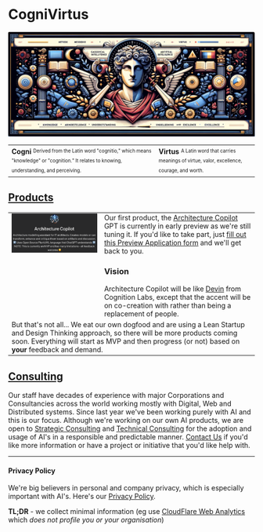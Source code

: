 # CogniVirtus
![CogniVirtus Banner](Images/CogniVirtus%20Banner.jpg)

<style>
  table#noborder td {
    border: none;
    vertical-align: top;
  }
</style>

<table id="noborder">
  <tbody>
    <tr>
      <td>
        <b>Cogni</b>
        <sup><sub>Derived from the Latin word "cognitio," which means "knowledge" or "cognition." It relates to knowing, understanding, and perceiving.</sub></sup>
      </td>
      <td>
        <b>Virtus</b>
        <sup><sub>A Latin word that carries meanings of virtue, valor, excellence, courage, and worth.</sub></sup>
      </td>
    </tr>
  </tbody>
</table>

## [Products](./Products/products.md)
<table id="noborder">
  <tbody>
    <tr>
      <td>
        <img src="./Products/Architecture%20Copilot%20-%20MVP%20-%20header.png" alt="Architecture Copilot">
      </td>
      <td>
        Our first product, the <a href="./Products/architectureCopilot.html">Architecture Copilot</a> GPT is currently in early preview as we're still tuning it.
        If you'd like to take part, just <a href="./Products/architectureCopilotPreview.html">fill out this Preview Application form</a> and we'll get back to you.
        <h3>Vision</h3>
        Architecture Copilot will be like <a href="https://www.cognition-labs.com/blog">Devin</a> from Cognition Labs, except that the accent will be on co-creation with rather than being a replacement of people.
      </td>
    </tr>
    <tr>
      <td colspan="2">
        But that's not all... We eat our own dogfood and are using a Lean Startup and Design Thinking approach, so there will be more products coming soon. Everything will start as MVP and then progress (or not) based on <b>your</b> feedback and demand.
      </td>
    </tr>
  </tbody>
</table>

## [Consulting](Consulting/consulting.md)
Our staff have decades of experience with major Corporations and Consultancies across the world working mostly with Digital, Web and Distributed systems. Since last year we've been working purely with AI and this is our focus. Although we're working on our own AI products, we are open to [Strategic Consulting](./Consulting/strategic.md) and [Technical Consulting](./Consulting/technology.md) for the adoption and usage of AI's in a responsible and predictable manner. [Contact Us](./contact.md) if you'd like more information or have a project or initiative that you'd like help with.

---

#### Privacy Policy
We're big believers in personal and company privacy, which is especially important with AI's. Here's our [Privacy Policy](./privacypolicy.md).

**TL;DR** - we collect minimal information (eg use [CloudFlare Web Analytics](https://www.cloudflare.com/en-au/web-analytics/) which *does not profile you or your organisation*)